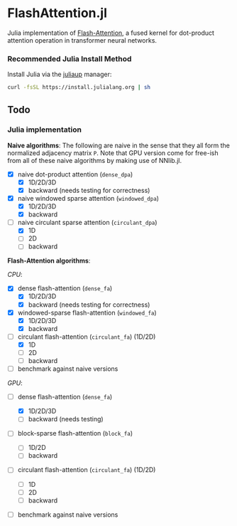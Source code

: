 # FlashAttention.jl
Julia implementation of [Flash-Attention](https://github.com/HazyResearch/flash-attention),
a fused kernel for dot-product attention operation in transformer neural networks.

### Recommended Julia Install Method
Install Julia via the [juliaup](https://github.com/JuliaLang/juliaup) manager:
```bash
curl -fsSL https://install.julialang.org | sh
```

## Todo
### Julia implementation

**Naive algorithms**:
The following are naive in the sense that they all form the normalized adjacency matrix `P`.
Note that GPU version come for free-ish from all of these naive algorithms by making use of NNlib.jl.

- [x] naive dot-product attention (`dense_dpa`) 
    * [x] 1D/2D/3D
    * [x] backward (needs testing for correctness)
- [x] naive windowed sparse attention (`windowed_dpa`) 
    * [x] 1D/2D/3D
    * [x] backward
- [ ] naive circulant sparse attention (`circulant_dpa`) 
    * [x] 1D
    * [ ] 2D
    * [ ] backward

**Flash-Attention algorithms**:

*CPU*:
- [x] dense flash-attention (`dense_fa`) 
    * [x] 1D/2D/3D
    * [x] backward (needs testing for correctness)
- [x] windowed-sparse flash-attention (`windowed_fa`) 
    * [x] 1D/2D/3D
    * [x] backward
- [ ] circulant flash-attention (`circulant_fa`) (1D/2D)
    * [x] 1D
    * [ ] 2D
    * [ ] backward
- [ ] benchmark against naive versions

*GPU*:
- [ ] dense flash-attention (`dense_fa`) 
    * [x] 1D/2D/3D
    * [ ] backward (needs testing)
- [ ] block-sparse flash-attention (`block_fa`) 
    * [ ] 1D/2D
    * [ ] backward
- [ ] circulant flash-attention (`circulant_fa`) (1D/2D)
    * [ ] 1D
    * [ ] 2D
    * [ ] backward
- [ ] benchmark against naive versions

